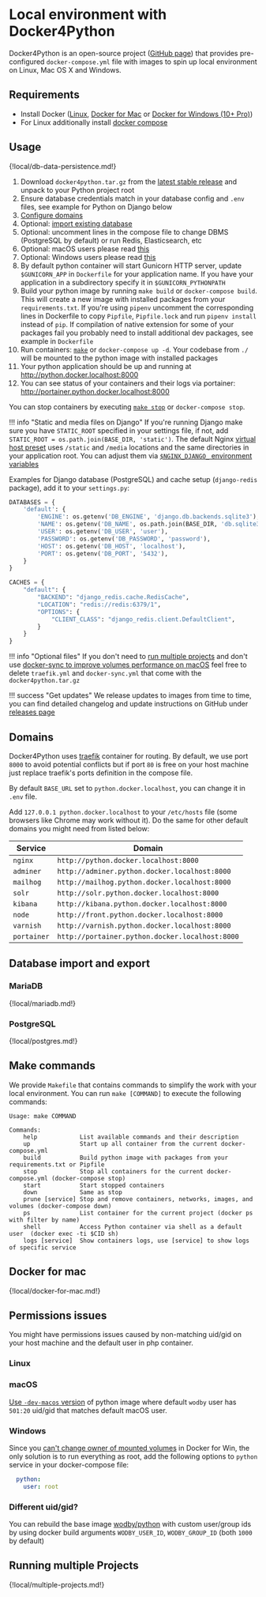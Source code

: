 # Local environment with Docker4Python

Docker4Python is an open-source project ([GitHub page](https://github.com/wodby/docker4python)) that provides pre-configured `docker-compose.yml` file with images to spin up local environment on Linux, Mac OS X and Windows. 

## Requirements

* Install Docker ([Linux](https://docs.docker.com/engine/installation), [Docker for Mac](https://docs.docker.com/engine/installation/mac) or [Docker for Windows (10+ Pro)](https://docs.docker.com/engine/installation/windows))
* For Linux additionally install [docker compose](https://docs.docker.com/compose/install)

## Usage

{!local/db-data-persistence.md!}

1. Download `docker4python.tar.gz` from the [latest stable release](https://github.com/wodby/docker4python/releases) and unpack to your Python project root
2. Ensure database credentials match in your database config and `.env` files, see example for Python on Django below
3. [Configure domains](#domains) 
4. Optional: [import existing database](#database-import-and-export) 
5. Optional: uncomment lines in the compose file to change DBMS (PostgreSQL by default) or run Redis, Elasticsearch, etc
6. Optional: macOS users please read [this](#docker-for-mac)
7. Optional: Windows users please read [this](#permissions-issues)
8. By default python container will start Gunicorn HTTP server, update `$GUNICORN_APP` in `Dockerfile` for your application name. If you have your application in a subdirectory specify it in `$GUNICORN_PYTHONPATH`   
9. Build your python image by running `make build` or `docker-compose build`. This will create a new image with installed packages from your `requirements.txt`. If you're using `pipenv` uncomment the corresponding lines in Dockerfile to copy `Pipfile`, `Pipfile.lock` and run `pipenv install` instead of `pip`. If compilation of native extension for some of your packages fail you probably need to install additional dev packages, see example in `Dockerfile`  
10. Run containers: [`make`](#make-commands) or `docker-compose up -d`. Your codebase from `./` will be mounted to the python image with installed packages 
11. Your python application should be up and running at http://python.docker.localhost:8000
12. You can see status of your containers and their logs via portainer: http://portainer.python.docker.localhost:8000

You can stop containers by executing [`make stop`](#make-commands) or `docker-compose stop`.

!!! info "Static and media files on Django"
    If you're running Django make sure you have `STATIC_ROOT` specified in your settings file, if not, add `STATIC_ROOT = os.path.join(BASE_DIR, 'static')`. The default Nginx [virtual host preset](https://github.com/wodby/nginx#django) uses `/static` and `/media` locations and the same directories in your application root. You can adjust them via [`$NGINX_DJANGO_` environment variables](https://github.com/wodby/nginx#environment-variables) 

Examples for Django database (PostgreSQL) and cache setup (`django-redis` package), add it to your `settings.py`:
```py
DATABASES = {
    'default': {
        'ENGINE': os.getenv('DB_ENGINE', 'django.db.backends.sqlite3'),
        'NAME': os.getenv('DB_NAME', os.path.join(BASE_DIR, 'db.sqlite3')),
        'USER': os.getenv('DB_USER', 'user'),
        'PASSWORD': os.getenv('DB_PASSWORD', 'password'),
        'HOST': os.getenv('DB_HOST', 'localhost'),
        'PORT': os.getenv('DB_PORT', '5432'),
    }
}

CACHES = {
    "default": {
        "BACKEND": "django_redis.cache.RedisCache",
        "LOCATION": "redis://redis:6379/1",
        "OPTIONS": {
            "CLIENT_CLASS": "django_redis.client.DefaultClient",
        }
    }
}
```

!!! info "Optional files"
    If you don't need to [run multiple projects](#running-multiple-projects) and don't use [docker-sync to improve volumes performance on macOS](#docker-for-mac) feel free to delete `traefik.yml` and `docker-sync.yml` that come with the `docker4python.tar.gz`

!!! success "Get updates"
    We release updates to images from time to time, you can find detailed changelog and update instructions on GitHub under [releases page](https://github.com/wodby/docker4python/releases)  
    
## Domains

Docker4Python uses [traefik](https://hub.docker.com/_/traefik) container for routing. By default, we use port `8000` to avoid potential conflicts but if port `80` is free on your host machine just replace traefik's ports definition in the compose file.

By default `BASE_URL` set to `python.docker.localhost`, you can change it in `.env` file.

Add `127.0.0.1 python.docker.localhost` to your `/etc/hosts` file (some browsers like Chrome may work without it). Do the same for other default domains you might need from listed below:  

| Service      | Domain                                        |
| ------------ | ------------------------------------------    |
| `nginx`      | `http://python.docker.localhost:8000`           |
| `adminer`    | `http://adminer.python.docker.localhost:8000`   |
| `mailhog`    | `http://mailhog.python.docker.localhost:8000`   |
| `solr`       | `http://solr.python.docker.localhost:8000`      |
| `kibana`     | `http://kibana.python.docker.localhost:8000`    |
| `node`       | `http://front.python.docker.localhost:8000`     |
| `varnish`    | `http://varnish.python.docker.localhost:8000`   |
| `portainer`  | `http://portainer.python.docker.localhost:8000` |

## Database import and export

### MariaDB

{!local/mariadb.md!}

### PostgreSQL

{!local/postgres.md!}

## Make commands

We provide `Makefile` that contains commands to simplify the work with your local environment. You can run `make [COMMAND]` to execute the following commands:

```
Usage: make COMMAND

Commands:
    help            List available commands and their description
    up              Start up all container from the current docker-compose.yml 
    build           Build python image with packages from your requirements.txt or Pipfile 
    stop            Stop all containers for the current docker-compose.yml (docker-compose stop)
    start           Start stopped containers       
    down            Same as stop
    prune [service] Stop and remove containers, networks, images, and volumes (docker-compose down)
    ps              List container for the current project (docker ps with filter by name)
    shell           Access Python container via shell as a default user  (docker exec -ti $CID sh)
    logs [service]  Show containers logs, use [service] to show logs of specific service
```

## Docker for mac

{!local/docker-for-mac.md!}

## Permissions issues

You might have permissions issues caused by non-matching uid/gid on your host machine and the default user in php container.

### Linux

### macOS

[Use `-dev-macos` version](#macos-permissions-issues) of python image where default `wodby` user has `501:20` uid/gid that matches default macOS user.

### Windows

Since you [can't change owner of mounted volumes](https://github.com/docker/for-win/issues/39) in Docker for Win, the only solution is to run everything as root, add the following options to `python` service in your docker-compose file:

```yml
  python:
    user: root
```

### Different uid/gid?

You can rebuild the base image [wodby/python](https://github.com/wodby/python) with custom user/group ids by using docker build arguments `WODBY_USER_ID`, `WODBY_GROUP_ID` (both `1000` by default)

## Running multiple Projects

{!local/multiple-projects.md!}